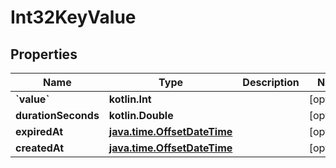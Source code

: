 
# Int32KeyValue

## Properties
Name | Type | Description | Notes
------------ | ------------- | ------------- | -------------
**&#x60;value&#x60;** | **kotlin.Int** |  |  [optional]
**durationSeconds** | **kotlin.Double** |  |  [optional]
**expiredAt** | [**java.time.OffsetDateTime**](java.time.OffsetDateTime.md) |  |  [optional]
**createdAt** | [**java.time.OffsetDateTime**](java.time.OffsetDateTime.md) |  |  [optional]



